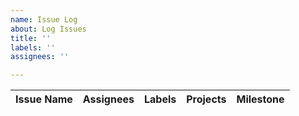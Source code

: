 ```yaml
---
name: Issue Log
about: Log Issues
title: ''
labels: ''
assignees: ''

---
```


| Issue Name | Assignees | Labels | Projects | Milestone |
|------------|-----------|--------|----------|-----------|
